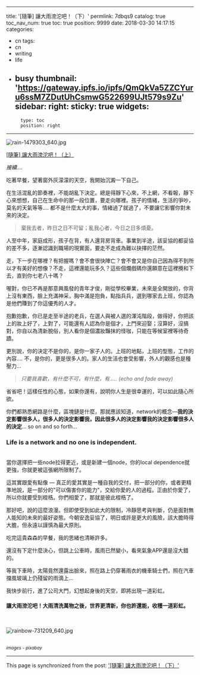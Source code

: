 
---
title: '[隨筆] 讓大雨滂沱吧！（下）'
permlink: 7dbqs9
catalog: true
toc_nav_num: true
toc: true
position: 9999
date: 2018-03-30 14:17:15
categories:
- cn
tags:
- cn
- writing
- life
- busy
thumbnail: 'https://gateway.ipfs.io/ipfs/QmQkVa5ZZCYuru6ssM7ZDutUhCsmwG522699UJt579s9Zu'
sidebar:
    right:
        sticky: true
widgets:
    -
        type: toc
        position: right
---


![rain-1479303_640.jpg](https://gateway.ipfs.io/ipfs/QmQkVa5ZZCYuru6ssM7ZDutUhCsmwG522699UJt579s9Zu)

[[隨筆] 讓大雨滂沱吧！（上）](https://busy.org/@deanliu/2jz9yf)

*接續....*

吃著早餐，望著窗外灰濛濛的天空，我開始沉澱一下自己。

在生活混亂的節奏裡，不能胡亂下決定。總是得靜下心來，不上網，不看報，靜下心來想想，自己在生命中的那一段位置，要走向哪裡。孩子的情緒，生活的爭吵，莫名的天氣等等.... 都不是什麼太大的事，情緒過了就過了，不要讓它影響你對未來的決定。

>棄我去者，昨日之日不可留；亂我心者，今日之日多煩憂。

人至中年，家庭成形，孩子在背，有人還背房背車。事業到半途，該妥協的都妥協的差不多，逐漸認識到職場的現實面，要走不走成為難以抉擇的茫然。

走，下一步在哪裡？有把握嗎？會不會很快陣亡？會不會又是你自己因為得不到所以才有美好的想像？不走，這裡還能玩多久？這些個爛戲碼你還願意在這裡攪和下去，直到你七老八十嗎？

喔對，你已不再是那意興風發的青年才俊，剛從學校畢業，未來是全開放的，你背上沒有東西，臉上充滿神采，胸中滿是抱負，點指兵兵，選到哪家去上班，你認為是他們賺到了你這優秀的人才。

抱歉抱歉，你已是走至半途的老兵，在選人與被人選的渾沌階段，做得好，你把該上的妝上好了，上對了，可能還有人認為你是個才，上門來迎娶；沒算好，沒搞對，你自以為清新脫俗，別人看你是個濃妝豔抹的怪咖，只能在等候室裡等待奇蹟。

更別說，你的決定不是你的，是你一家子人的。上班的地點，上班的型態，工作的內容.... 不，是你的，更是很多人的。家人的生活也會受影響，外人的觀感也是種壓力...

>*只要我喜歡，有什麼不可，有什麼，有..... (echo and fade away)*

省省吧！這樣任性的心態，如果你還有，說明你人生是很幸運的，可以如此隨心所欲。

你們都熟悉網路是什麼，區塊鏈是什麼，那就應該知道，network的概念—**我的決定影響很多人，很多人的決定影響我，因此很多人的決定影響我的決定影響很多人的決定**... so on and so forth...

### Life is a network and no one is independent.

<br>當你選擇把一些node拉得更近，或是新建一個node，你的local dependence就更強，你就更被這張網所限制了。

這其實跟愛有點像 — 真正的愛其實是一種自我的交付，把一部分的你，或者更精準地說，是一部分的"可以傷害你的能力"，交給你愛的人的過程。正由於你愛了，所以你就要受到桎梏。你們相愛了，那就是彼此桎梏了。

那好吧，說的這麼浪漫。但即使受到如此大的限制，冷靜思考與判斷，仍是面對無人能知的未來的最好姿態。今朝安逸妥協了，明日或許是更大的風險，該大膽時得大膽，但永遠以謹慎為最大原則。

吃完這貴森森的早餐，我的思緒也清晰許多。

還沒有下定什麼決心，但跳上公車時，風雨已然變小，看來氣象APP還是沒大錯的。

等我下車時，太陽竟然還露出臉來，照在路上仍穿著雨衣的機車騎士們，照在汽車擋風玻璃上仍殘留的雨滴上...

我快步前行，進了公司大門，幻想起身後的天空，即將出現一道彩虹。
<br>
#### 讓大雨滂沱吧！大雨清洗萬物之後，世界更清新，你也許還能，收穫一道彩虹。
<br>

![rainbow-731209_640.jpg](https://gateway.ipfs.io/ipfs/QmUP2tThrxpRKtu1qeP78kUSELHtWNpdfJNxVkWX8XHKS4)

<br><sub>*images - pixabay*</sub>

- - -

This page is synchronized from the post: ['[隨筆] 讓大雨滂沱吧！（下）'](https://steemit.com/@deanliu/7dbqs9)
